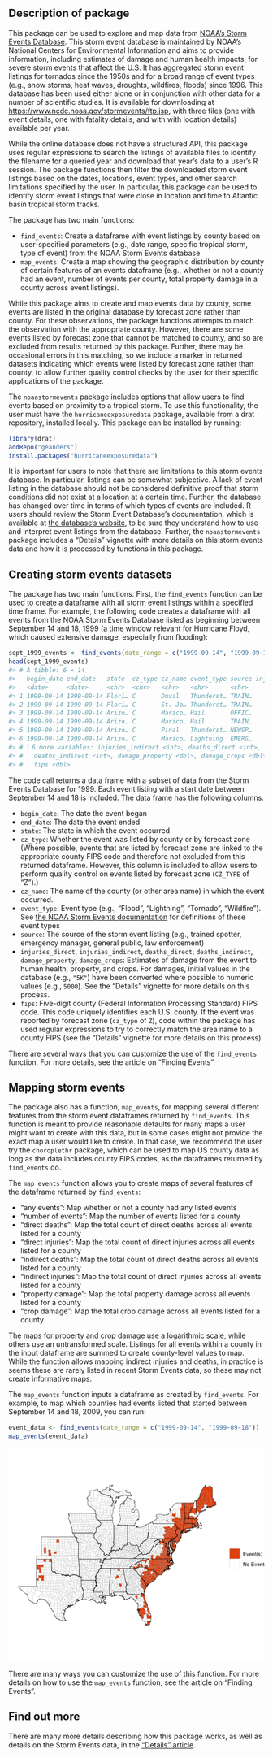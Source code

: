 
<!-- [![Build Status](https://travis-ci.org/geanders/noaastormevents.svg?branch=master)](https://travis-ci.org/zailchen/noaastormevents) -->
<!-- README.md is generated from README.Rmd. Please edit that file -->

## Description of package

This package can be used to explore and map data from [NOAA’s Storm
Events Database](https://www.ncdc.noaa.gov/stormevents/). This storm
event database is maintained by NOAA’s National Centers for
Environmental Information and aims to provide information, including
estimates of damage and human health impacts, for severe storm events
that affect the U.S. It has aggregated storm event listings for tornados
since the 1950s and for a broad range of event types (e.g., snow storms,
heat waves, droughts, wildfires, floods) since 1996. This database has
been used either alone or in conjunction with other data for a number of
scientific studies. It is available for downloading at
<https://www.ncdc.noaa.gov/stormevents/ftp.jsp>, with three files (one
with event details, one with fatality details, and with with location
details) available per year.

While the online database does not have a structured API, this package
uses regular expressions to search the listings of available files to
identify the filename for a queried year and download that year’s data
to a user’s R session. The package functions then filter the downloaded
storm event listings based on the dates, locations, event types, and
other search limitations specified by the user. In particular, this
package can be used to identify storm event listings that were close in
location and time to Atlantic basin tropical storm tracks.

The package has two main functions:

- `find_events`: Create a dataframe with event listings by county based
  on user-specified parameters (e.g., date range, specific tropical
  storm, type of event) from the NOAA Storm Events database
- `map_events`: Create a map showing the geographic distribution by
  county of certain features of an events dataframe (e.g., whether or
  not a county had an event, number of events per county, total property
  damage in a county across event listings).

While this package aims to create and map events data by county, some
events are listed in the original database by forecast zone rather than
county. For these observations, the package functions attempts to match
the observation with the appropriate county. However, there are some
events listed by forecast zone that cannot be matched to county, and so
are excluded from results returned by this package. Further, there may
be occasional errors in this matching, so we include a marker in
returned datasets indicating which events were listed by forecast zone
rather than county, to allow further quality control checks by the user
for their specific applications of the package.

The `noaastormevents` package includes options that allow users to find
events based on proximity to a tropical storm. To use this
functionality, the user must have the `hurricaneexposuredata` package,
available from a drat repository, installed locally. This package can be
installed by running:

``` r
library(drat)
addRepo("geanders")
install.packages("hurricaneexposuredata")
```

It is important for users to note that there are limitations to this
storm events database. In particular, listings can be somewhat
subjective. A lack of event listing in the database should not be
considered definitive proof that storm conditions did not exist at a
location at a certain time. Further, the database has changed over time
in terms of which types of events are included. R users should review
the Storm Event Database’s documentation, which is available at [the
database’s website](https://www.ncdc.noaa.gov/stormevents/), to be sure
they understand how to use and interpret event listings from the
database. Further, the `noaastormevents` package includes a “Details”
vignette with more details on this storm events data and how it is
processed by functions in this package.

## Creating storm events datasets

The package has two main functions. First, the `find_events` function
can be used to create a dataframe with all storm event listings within a
specified time frame. For example, the following code creates a
dataframe with all events from the NOAA Storm Events Database listed as
beginning between September 14 and 18, 1999 (a time window relevant for
Hurricane Floyd, which caused extensive damage, especially from
flooding):

``` r
sept_1999_events <- find_events(date_range = c("1999-09-14", "1999-09-18"))
head(sept_1999_events)
#> # A tibble: 6 × 14
#>   begin_date end_date   state  cz_type cz_name event_type source injuries_direct
#>   <date>     <date>     <chr>  <chr>   <chr>   <chr>      <chr>            <int>
#> 1 1999-09-14 1999-09-14 Flori… C       Duval   Thunderst… TRAIN…               0
#> 2 1999-09-14 1999-09-14 Flori… C       St. Jo… Thunderst… TRAIN…               0
#> 3 1999-09-14 1999-09-14 Arizo… C       Marico… Hail       OFFIC…               0
#> 4 1999-09-14 1999-09-14 Arizo… C       Marico… Hail       TRAIN…               0
#> 5 1999-09-14 1999-09-14 Arizo… C       Pinal   Thunderst… NEWSP…               0
#> 6 1999-09-14 1999-09-14 Arizo… C       Marico… Lightning  EMERG…               1
#> # ℹ 6 more variables: injuries_indirect <int>, deaths_direct <int>,
#> #   deaths_indirect <int>, damage_property <dbl>, damage_crops <dbl>,
#> #   fips <dbl>
```

The code call returns a data frame with a subset of data from the Storm
Events Database for 1999. Each event listing with a start date between
September 14 and 18 is included. The data frame has the following
columns:

- `begin_date`: The date the event began
- `end_date`: The date the event ended
- `state`: The state in which the event occurred
- `cz_type`: Whether the event was listed by county or by forecast zone
  (Where possible, events that are listed by forecast zone are linked to
  the appropriate county FIPS code and therefore not excluded from this
  returned dataframe. However, this column is included to allow users to
  perform quality control on events listed by forecast zone (`CZ_TYPE`
  of “Z”).)
- `cz_name`: The name of the county (or other area name) in which the
  event occurred.
- `event_type`: Event type (e.g., “Flood”, “Lightning”, “Tornado”,
  “Wildfire”). See [the NOAA Storm Events
  documentation](https://www.ncdc.noaa.gov/stormevents/pd01016005curr.pdf)
  for definitions of these event types
- `source`: The source of the storm event listing (e.g., trained
  spotter, emergency manager, general public, law enforcement)
- `injuries_direct`, `injuries_indirect`, `deaths_direct`,
  `deaths_indirect`, `damage_property`, `damage_crops`: Estimates of
  damage from the event to human health, property, and crops. For
  damages, initial values in the database (e.g., `"5K"`) have been
  converted where possible to numeric values (e.g., `5000`). See the
  “Details” vignette for more details on this process.
- `fips`: Five-digit county (Federal Information Processing Standard)
  FIPS code. This code uniquely identifies each U.S. county. If the
  event was reported by forecast zone (`cz_type` of `Z`), code within
  the package has used regular expressions to try to correctly match the
  area name to a county FIPS (see the “Details” vignette for more
  details on this process).

There are several ways that you can customize the use of the
`find_events` function. For more details, see the article on “Finding
Events”.

## Mapping storm events

The package also has a function, `map_events`, for mapping several
different features from the storm event dataframes returned by
`find_events`. This function is meant to provide reasonable defaults for
many maps a user might want to create with this data, but in some cases
might not provide the exact map a user would like to create. In that
case, we recommend the user try the `choroplethr` package, which can be
used to map US county data as long as the data includes county FIPS
codes, as the dataframes returned by `find_events` do.

The `map_events` function allows you to create maps of several features
of the dataframe returned by `find_events`:

- “any events”: Map whether or not a county had any listed events
- “number of events”: Map the number of events listed for a county
- “direct deaths”: Map the total count of direct deaths across all
  events listed for a county
- “direct injuries”: Map the total count of direct injuries across all
  events listed for a county
- “indirect deaths”: Map the total count of direct deaths across all
  events listed for a county
- “indirect injuries”: Map the total count of direct injuries across all
  events listed for a county
- “property damage”: Map the total property damage across all events
  listed for a county
- “crop damage”: Map the total crop damage across all events listed for
  a county

The maps for property and crop damage use a logarithmic scale, while
others use an untransformed scale. Listings for all events within a
county in the input dataframe are summed to create county-level values
to map. While the function allows mapping indirect injuries and deaths,
in practice is seems these are rarely listed in recent Storm Events
data, so these may not create informative maps.

The `map_events` function inputs a dataframe as created by
`find_events`. For example, to map which counties had events listed that
started between September 14 and 18, 2009, you can run:

``` r
event_data <- find_events(date_range = c("1999-09-14", "1999-09-18"))
map_events(event_data)
```

![](man/figures/unnamed-chunk-6-1.png)<!-- -->

There are many ways you can customize the use of this function. For more
details on how to use the `map_events` function, see the article on
“Finding Events”.

## Find out more

There are many more details describing how this package works, as well
as details on the Storm Events data, in the [“Details”
article](http://geanders.github.io/noaastormevents/articles/details.html).
